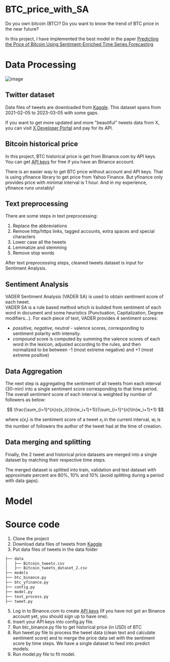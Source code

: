 # BTC_price_with_SA

Do you own bitcoin (BTC)? Do you want to know the trend of BTC price in the near future? 

In this project, I have implemented the best model in the paper [Predicting the Price of Bitcoin Using Sentiment-Enriched Time Series Forecasting](https://www.mdpi.com/2504-2289/7/3/137)

# Data Processing

![image](https://drive.google.com/uc?export=view&id=1ekxoaxDdCWZqLqvlO43RfhvZ0u5ptbdA "BTC price data pipeline and how to feed it to forecasting model")

## Twitter dataset

Data files of tweets are downloaded from [Kaggle](https://www.kaggle.com/datasets/kaushiksuresh147/bitcoin-tweets). This dataset spans from 2021-02-05 to 2023-03-05 with some gaps.

If you want to get more updated and more "beautiful" tweets data from X, you can visit [X Developer Portal](https://developer.x.com/en/docs/x-api/getting-started/about-x-api) and pay for its API.

## Bitcoin historical price

In this project, BTC historical price is get from Binance.com by API keys. You can get [API keys](https://www.binance.com/en/binance-api) for free if you have an Binance account.

There is an easier way to get BTC price without account and API keys. That is using yfinance library to get price from Yahoo Finance. But yfinance only provides price with minimal interval is 1 hour. And in my experience, yfinance runs unstably!

## Text preprocessing

There are some steps in text preprocessing:

1. Replace the abbreviations
2. Remove http/https links, tagged accounts, extra spaces and special characters
3. Lower case all the tweets
4. Lemmatize and stemming
5. Remove stop words

After text preprocessing steps, cleaned tweets dataset is input for Sentiment Analysis.

## Sentiment Analysis

VADER Sentiment Analysis (VADER SA) is used to obtain sentiment score of each tweet.  
VADER SA is a rule based method which is builded from sentiment of each word in document and some heuristics (Punctuation, Capitalization, Degree modifiers...).
For each piece of text, VADER provides 4 sentiment scores: 

- <em>possitive, negative, neutral</em> - valence scores, corresponding to sentiment polarity with intensity.
- <em>compound</em> score is computed by summing the valence scores of each word in the lexicon, adjusted according to the rules, and then normalized to be between -1 (most extreme negative) and +1 (most extreme positive)

## Data Aggregation

The next step is aggregating the sentiment of all tweets from each interval (30-min) into a single sentiment score corresponding to that time period.
The overall sentiment score of each interval is weighted by number of followers as below:

$$
  \frac{\sum_{i=1}^{n}s(x_i)(\ln(w_i+1)+1)}{\sum_{i=1}^{n}\ln(w_i+1)+1}  
$$

where $s(x_i)$ is the sentiment score of a tweet $x_i$ in the current interval, $w_i$ is the number of followers the author of the tweet had at the time of creation.

## Data merging and splitting

Finally, the 2 tweet and historical price datasets are merged into a single dataset by matching their respective time steps.

The merged dataset is splitted into train, validation and test dataset with approximate percent are 80%, 10% and 10% (avoid splitting during a period with data gaps).

# Model

# Source code

1. Clone the project
2. Download data files of tweets from [Kaggle](https://www.kaggle.com/datasets/kaushiksuresh147/bitcoin-tweets)
3. Put data files of tweets in the data folder
```bash
├── data
│   ├── Bitcoin_tweets.csv
│   ├── Bitcoin_tweets_dataset_2.csv
├── models
├── btc_binance.py
├── btc_yfinance.py
├── config.py
├── model.py
├── text_process.py
├── tweet.py
```
5. Log in to Binance.com to create [API keys](https://www.binance.com/en/binance-api) (If you have not got an Binance account yet, you should sign up to have one).
6. Insert your API keys into config.py file.
7. Run btc_binance.py file to get historical price (in USD) of BTC 
8.  Run tweet.py file to process the tweet data (clean text and calculate sentiment score) and to merge the price data set with the sentiment score by time steps. We have a single dataset to feed into predict models.
9.  Run model.py file to fit model.

